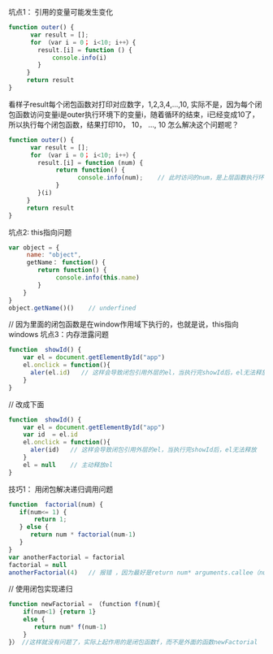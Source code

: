 坑点1： 引用的变量可能发生变化
```js
function outer() {
      var result = [];
      for （var i = 0； i<10; i++）{
        result.[i] = function () {
            console.info(i)
        }
     }
     return result
}
```
看样子result每个闭包函数对打印对应数字，1,2,3,4,...,10, 实际不是，因为每个闭包函数访问变量i是outer执行环境下的变量i，随着循环的结束，i已经变成10了，所以执行每个闭包函数，结果打印10， 10， ..., 10
怎么解决这个问题呢？
```js
function outer() {
      var result = [];
      for （var i = 0； i<10; i++）{
        result.[i] = function (num) {
             return function() {
                   console.info(num);    // 此时访问的num，是上层函数执行环境的num，数组有10个函数对象，每个对象的执行环境下的number都不一样
             }
        }(i)
     }
     return result
}
```
坑点2: this指向问题
```js
var object = {
     name: "object",
     getName： function() {
        return function() {
             console.info(this.name)
        }
    }
}
object.getName()()    // underfined
```
// 因为里面的闭包函数是在window作用域下执行的，也就是说，this指向windows
坑点3：内存泄露问题
```js
function  showId() {
    var el = document.getElementById("app")
    el.onclick = function(){
      aler(el.id)   // 这样会导致闭包引用外层的el，当执行完showId后，el无法释放
    }
}
```
// 改成下面
```js
function  showId() {
    var el = document.getElementById("app")
    var id  = el.id
    el.onclick = function(){
      aler(id)   // 这样会导致闭包引用外层的el，当执行完showId后，el无法释放
    }
    el = null    // 主动释放el
}
```
技巧1： 用闭包解决递归调用问题
```js
function  factorial(num) {
   if(num<= 1) {
       return 1;
   } else {
      return num * factorial(num-1)
   }
}
var anotherFactorial = factorial
factorial = null
anotherFactorial(4)   // 报错 ，因为最好是return num* arguments.callee（num-1），arguments.callee指向当前执行函数，但是在严格模式下不能使用该属性也会报错，所以借助闭包来实现
```

// 使用闭包实现递归
```js
function newFactorial = （function f(num){
    if(num<1) {return 1}
    else {
       return num* f(num-1)
    }
}） //这样就没有问题了，实际上起作用的是闭包函数f，而不是外面的函数newFactorial
```